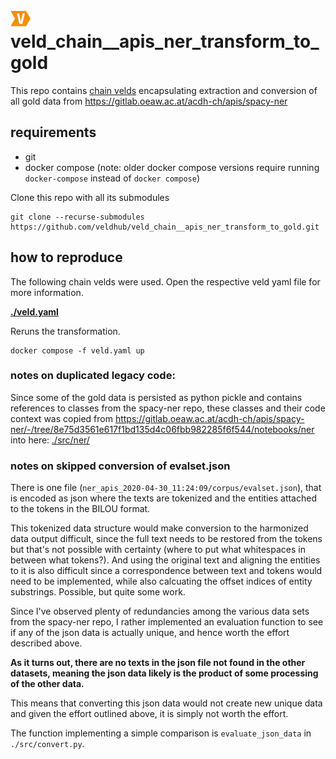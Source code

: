 # ![veld chain](https://raw.githubusercontent.com/veldhub/.github/refs/heads/main/images/symbol_V_letter.png) veld_chain__apis_ner_transform_to_gold

This repo contains [chain velds](https://zenodo.org/records/13322913) encapsulating extraction and 
conversion of all gold data from https://gitlab.oeaw.ac.at/acdh-ch/apis/spacy-ner

## requirements

- git
- docker compose (note: older docker compose versions require running `docker-compose` instead of 
  `docker compose`)

Clone this repo with all its submodules
```
git clone --recurse-submodules https://github.com/veldhub/veld_chain__apis_ner_transform_to_gold.git
```

## how to reproduce

The following chain velds were used. Open the respective veld yaml file for more information.

**[./veld.yaml](./veld.yaml)** 

Reruns the transformation.

```
docker compose -f veld.yaml up
```

### notes on duplicated legacy code:

Since some of the gold data is persisted as python pickle and contains references to classes from
the spacy-ner repo, these classes and their code context was copied from 
https://gitlab.oeaw.ac.at/acdh-ch/apis/spacy-ner/-/tree/8e75d3561e617f1bd135d4c06fbb982285f6f544/notebooks/ner 
into here: [./src/ner/](./src/ner/)

### notes on skipped conversion of evalset.json

There is one file (`ner_apis_2020-04-30_11:24:09/corpus/evalset.json`), that is encoded as json
where the texts are tokenized and the entities attached to the tokens in the BILOU format.

This tokenized data structure would make conversion to the harmonized data output difficult,
since the full text needs to be restored from the tokens but that's not possible with certainty
(where to put what whitespaces in between what tokens?). And using the original text and
aligning the entities to it is also difficult since a correspondence between text and tokens
would need to be implemented, while also calcuating the offset indices of entity substrings. 
Possible, but quite some work.

Since I've observed plenty of redundancies among the various data sets from the spacy-ner repo,
I rather implemented an evaluation function to see if any of the json data is actually unique, and
hence worth the effort described above.

**As it turns out, there are no texts in the json file not found in the other datasets,
meaning the json data likely is the product of some processing of the other data.** 

This means that converting this json data would not create new unique data and given the effort
outlined above, it is simply not worth the effort.

The function implementing a simple comparison is `evaluate_json_data` in `./src/convert.py`. 

